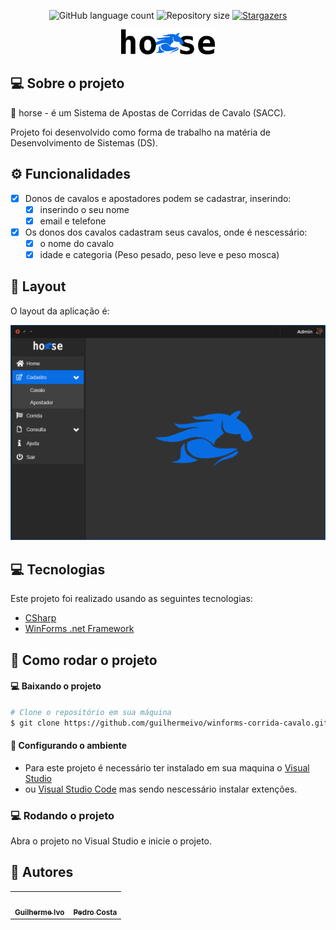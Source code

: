 <p align="center">
<img alt="GitHub language count" src="https://img.shields.io/github/languages/count/guilhermeivo/winforms-corrida-cavalo?color=%2304D361" />

<img alt="Repository size" src="https://img.shields.io/github/repo-size/guilhermeivo/winforms-corrida-cavalo" />

<a href="https://github.com/guilhermeivo/winforms-corrida-cavalo/stargazers">
    <img alt="Stargazers" src="https://img.shields.io/github/stars/guilhermeivo/winforms-corrida-cavalo?style=social">
</a>
</p>

<div align="center">
    <img src="https://github.com/guilhermeivo/winforms-corrida-cavalo/blob/master/.github/logo_horse.png" alt="logo-horse" title="logo-horse" width="150px" />
</div>


## 💻 Sobre o projeto

:racehorse: horse - é um Sistema de Apostas de Corridas de Cavalo (SACC).

Projeto foi desenvolvido como forma de trabalho na matéria de Desenvolvimento de Sistemas (DS).

## ⚙️ Funcionalidades

- [x] Donos de cavalos e apostadores podem se cadastrar, inserindo:
    - [x] inserindo o seu nome
    - [x] email e telefone

- [x] Os donos dos cavalos cadastram seus cavalos, onde é nescessário:
    - [x] o nome do cavalo
    - [x] idade e categoria (Peso pesado, peso leve e peso mosca)

## 🎨 Layout

O layout da aplicação é:

<div align="center">
    <img src="https://github.com/guilhermeivo/winforms-corrida-cavalo/blob/master/.github/print-app.png" alt="logo-horse" title="logo-horse"/>
</div>

## :computer: Tecnologias

Este projeto foi realizado usando as seguintes tecnologias:

<ul>
  <li><a href="https://docs.microsoft.com/pt-br/dotnet/csharp/">CSharp</a></li>
  <li><a href="https://docs.microsoft.com/pt-br/dotnet/desktop/winforms/?view=netframeworkdesktop-4.8">WinForms .net Framework</a></li>
</ul>

## :construction_worker: Como rodar o projeto

#### :computer: Baixando o projeto

```bash
# Clone o repositório em sua máquina
$ git clone https://github.com/guilhermeivo/winforms-corrida-cavalo.git
```

#### :wrench: Configurando o ambiente

<ul>
    <li>Para este projeto é necessário ter instalado em sua maquina o <a href="https://visualstudio.microsoft.com/pt-br/">Visual Studio</a></li>
	<li>ou <a href="https://code.visualstudio.com/">Visual Studio Code</a> mas sendo nescessário instalar extenções.</li>
</ul>

### :computer: Rodando o projeto

Abra o projeto no Visual Studio e inicie o projeto.

## 🦸 Autores

<table>
  <tr>
    <td align="center"><a href="https://github.com/guilhermeivo"><img style="border-radius: 50%;" src="https://avatars1.githubusercontent.com/u/54378909?s=460&u=47df8efd378d3547815e42059a2e20ac0538e484&v=4" width="100px;" alt=""/><br /><sub><b>Guilherme Ivo</b></sub></a></td>
    <td align="center"><a href="https://github.com/suamae240"><img style="border-radius: 50%;" src="https://avatars0.githubusercontent.com/u/74433534?s=460&v=4" width="100px;" alt=""/><br /><sub><b>Pedro Costa</b></sub></a></td>    
  </tr>
</table>
